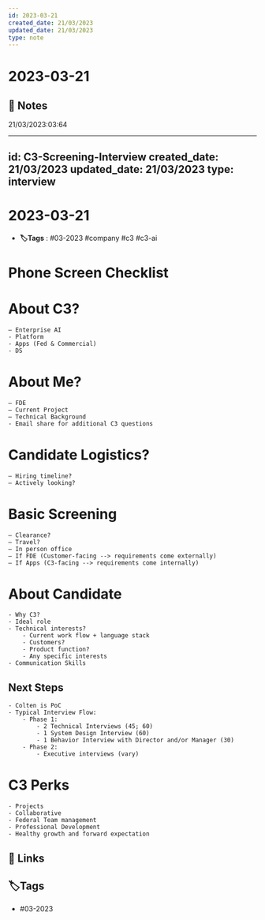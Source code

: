 ```yaml
---
id: 2023-03-21
created_date: 21/03/2023
updated_date: 21/03/2023
type: note
---
```


#  2023-03-21

## 📝 Notes

21/03/2023:03:64

---
id: C3-Screening-Interview
created_date: 21/03/2023
updated_date: 21/03/2023
type: interview
---

#  2023-03-21

- **🏷️Tags** :  #03-2023 #company #c3 #c3-ai 
[ ](#anki-card)

# Phone Screen Checklist

# About C3?

	– Enterprise AI
	- Platform
	- Apps (Fed & Commercial)
	- DS

# About Me?

	– FDE 
	– Current Project
	– Technical Background
	- Email share for additional C3 questions

# Candidate Logistics?

	– Hiring timeline?
	– Actively looking?

# Basic Screening

	– Clearance?
	– Travel?
	– In person office
	– If FDE (Customer-facing --> requirements come externally)
	– If Apps (C3-facing --> requirements come internally)

# About Candidate

	- Why C3? 
	- Ideal role
	- Technical interests?
		- Current work flow + language stack
		- Customers?
		- Product function?
		- Any specific interests
	- Communication Skills



## Next Steps

	- Colten is PoC
	- Typical Interview Flow:
		- Phase 1:
			- 2 Technical Interviews (45; 60)
			- 1 System Design Interview (60)
			- 1 Behavior Interview with Director and/or Manager (30)
		- Phase 2: 
			- Executive interviews (vary)

# C3 Perks

	- Projects
	- Collaborative
	- Federal Team management
	- Professional Development
	- Healthy growth and forward expectation

## 🔗 Links

## **🏷️Tags**

- #03-2023
